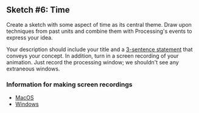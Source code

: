 ## Sketch #6: Time

Create a sketch with some aspect of time as its central theme. Draw upon techniques from past units and combine them with Processing's events to express your idea.

Your description should include your title and a [3-sentence statement](../../resources/statement_guidelines.md) that conveys your concept. In addition, turn in a screen recording of your animation. Just record the processing window; we shouldn't see any extraneous windows.


### Information for making screen recordings
- [MacOS](https://support.apple.com/guide/mac-help/take-a-screenshot-or-screen-recording-mh26782/mac)
- [Windows](https://betanews.com/2020/01/20/windows-10-screen-record-xbox-game-bar/)